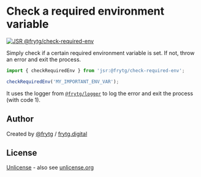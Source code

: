 # Check a required environment variable

[![JSR @frytg/check-required-env](https://jsr.io/badges/@frytg/check-required-env)](https://jsr.io/@frytg/check-required-env)

Simply check if a certain required environment variable is set. If not, throw an error and exit the process.

```ts
import { checkRequiredEnv } from 'jsr:@frytg/check-required-env';

checkRequiredEnv('MY_IMPORTANT_ENV_VAR');
```

It uses the logger from [`@frytg/logger`](https://jsr.io/@frytg/logger) to log the error and exit the process (with code 1).

## Author

Created by [@frytg](https://github.com/frytg) / [frytg.digital](https://www.frytg.digital)

## License

[Unlicense](../LICENSE) - also see [unlicense.org](https://unlicense.org)
